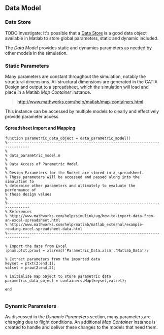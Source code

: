 ## Data Model

### Data Store

TODO investigate: It's possible that a [Data Store](http://www.mathworks.com/help/simulink/slref/datastorememory.html) is a good data object available in Matlab to store global parameters, static and dynamic included. 

The *Data Model* provides static and dynamics parameters as needed by other models in the simulation. 

### Static Parameters

Many parameters are constant throughout the simulation, notably the structural dimensions. All structural dimensions are generated in the CATIA Design and output to a spreadsheet, which the simulation will load and place in a Matlab *Map Container* instance.

> http://www.mathworks.com/help/matlab/map-containers.html

This instance can be accessed by multiple models to clearly and effectively provide parameter access. 



#### Spreadsheet Import and Mapping
~~~~ {#mycode .matlab .numberLines startFrom="1"}
function parametric_data_object = data_parametric_model()
%--------------------------------------------------------------------------------
%
% data_parametric_model.m
%
% Data Access of Parametric Model
%
% Design Parameters for the Rocket are stored in a spreadsheet. 
% These parameters will be accessed and passed along into the simulation to 
% determine other parameters and ultimately to evaluate the performance of 
% those design values
%
%--------------------------------------------------------------------------------
% References
% http://www.mathworks.com/help/simulink/ug/how-to-import-data-from-an-excel-spreadsheet.html
% http://www.mathworks.com/help/matlab/matlab_external/example-reading-excel-spreadsheet-data.html
%--------------------------------------------------------------------------------

% Import the data from Excel
[pnum,ptxt,praw] = xlsread('Parametric_Data.xlsm','Matlab_Data');

% Extract parameters from the imported data 
keyset = ptxt(2:end,1);
valset = praw(2:end,2);

% initialize map object to store parametric data
parametric_data_object = containers.Map(keyset,valset);

end
~~~~~~~~~~~~~~~~~~~~~~~~~~~~~~~~~~~~~~~~~~~~~~~~~

~~~~ {include="../functions/data/data_parametric_model.m"}
~~~~~~~~~~~~~~~~~~~~~~~~~~~~~~~~~~~~~~~~~~~~~~~~~

### Dynamic Parameters

As discussed in the *Dynamic Parameters* section, many parameters are changing due to flight conditions. An additional *Map Container* instance is created to handle and deliver these changes to the models that need them.

